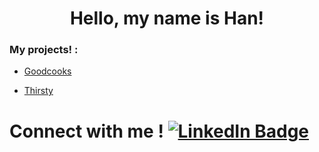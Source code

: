 <div id="header" align="center">
  <h1>Hello, my name is Han! </h1>
</div>

### My projects! :

  * [Goodcooks](https://greatcooks-social-app.onrender.com)
    
  * [Thirsty](https://thirsty-stores.onrender.com)

<div>
   <h1>Connect with me ! <a href="https://www.linkedin.com/in/han-nguyen-developer/">
      <img src="https://img.shields.io/badge/LinkedIn-blue?style=for-the-badge&logo=linkedin&logoColor=white" alt="LinkedIn Badge"/>
    </a></h1>
</div>

<!---
haaannn123/haaannn123 is a ✨ special ✨ repository because its `README.md` (this file) appears on your GitHub profile.
You can click the Preview link to take a look at your changes.
--->
